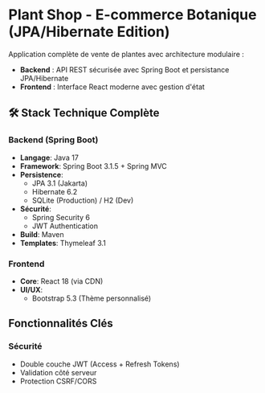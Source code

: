 # Plant Shop - E-commerce Botanique (JPA/Hibernate Edition)

Application complète de vente de plantes avec architecture modulaire :
- **Backend** : API REST sécurisée avec Spring Boot et persistance JPA/Hibernate
- **Frontend** : Interface React moderne avec gestion d'état

## 🛠 Stack Technique Complète

### Backend (Spring Boot)
- **Langage**: Java 17
- **Framework**: Spring Boot 3.1.5 + Spring MVC
- **Persistence**:
  - JPA 3.1 (Jakarta)
  - Hibernate 6.2
  - SQLite (Production) / H2 (Dev)
- **Sécurité**:
  - Spring Security 6
  - JWT Authentication
- **Build**: Maven
- **Templates**: Thymeleaf 3.1

### Frontend
- **Core**: React 18 (via CDN)
- **UI/UX**:
  - Bootstrap 5.3 (Thème personnalisé)

## Fonctionnalités Clés

### Sécurité
- Double couche JWT (Access + Refresh Tokens)
- Validation côté serveur
- Protection CSRF/CORS
